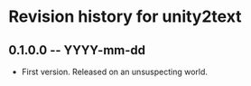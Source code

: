 # Revision history for unity2text

## 0.1.0.0 -- YYYY-mm-dd

* First version. Released on an unsuspecting world.
